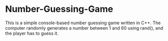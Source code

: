 # Number-Guessing-Game
This is a simple console-based number guessing game written in C++. The computer randomly generates a number between 1 and 60 using rand(), and the player has to guess it.

